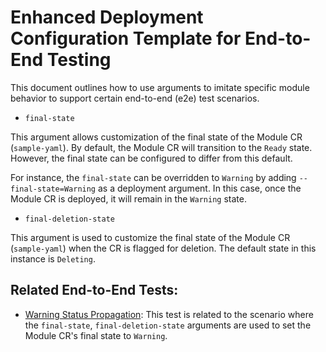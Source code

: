 # Enhanced Deployment Configuration Template for End-to-End Testing

This document outlines how to use arguments to imitate specific module behavior to support certain end-to-end (e2e) test scenarios.

- `final-state`

This argument allows customization of the final state of the Module CR (`sample-yaml`). By default, the Module CR will transition to the `Ready` state. However, the final state can be configured to differ from this default.

For instance, the `final-state` can be overridden to `Warning` by adding `--final-state=Warning` as a deployment argument. In this case, once the Module CR is deployed, it will remain in the `Warning` state.

- `final-deletion-state`

This argument is used to customize the final state of the Module CR (`sample-yaml`) when the CR is flagged for deletion. The default state in this instance is `Deleting`.

## Related End-to-End Tests:

- [Warning Status Propagation](https://github.com/kyma-project/lifecycle-manager/blob/a0c49436f3d11d03c9a7556ec11c7c9f69d621d9/tests/e2e/warning_status_propagation_test.go#L17): This test is related to the scenario where the `final-state`,  `final-deletion-state` arguments are used to set the Module CR's final state to `Warning`.